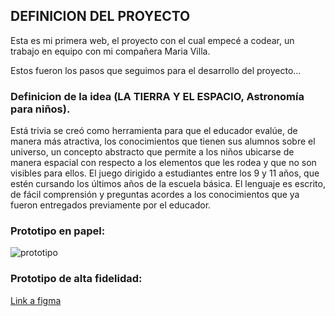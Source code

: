   

## DEFINICION DEL PROYECTO
Esta es mi primera web, el proyecto con el cual empecé a codear, un trabajo en equipo con mi compañera Maria Villa.

Estos fueron los pasos que seguimos para el desarrollo del proyecto...


### Definicion de la idea (LA TIERRA Y EL ESPACIO, Astronomía para niños).

Está trivia se creó como herramienta para que el educador evalúe, de manera más atractiva, los conocimientos que tienen sus alumnos sobre el universo, un concepto abstracto que permite a los niños ubicarse de manera espacial con respecto a los elementos que les rodea y que no son visibles para ellos.
El juego dirigido a estudiantes entre los 9 y 11 años, que estén cursando los últimos años de la escuela básica.
El lenguaje es escrito, de fácil comprensión y preguntas acordes a los conocimientos que ya fueron entregados previamente por el educador.


### Prototipo en papel:

![prototipo]()


### Prototipo de alta fidelidad:

[Link a figma]()